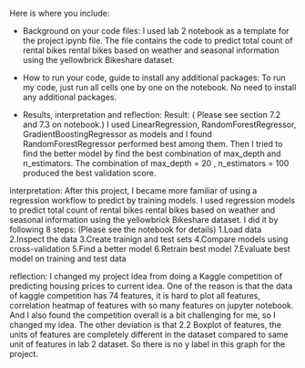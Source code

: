 Here is where you include:
  - Background on your code files:
  I used lab 2 notebook as a template for the project ipynb file. The file contains the code to predict total count of rental bikes rental bikes based on weather and seasonal information using the yellowbrick Bikeshare dataset.
  
  
  - How to run your code, guide to install any additional packages:
  To run my code, just run all cells one by one on the notebook. No need to install any additional packages.
  
  
  - Results, interpretation and reflection:
  Result: ( Please see section 7.2 and 7.3 on notebook.)
  I used LinearRegression, RandomForestRegressor, GradientBoostingRegressor as models and I found RandomForestRegressor performed best among them. Then I tried to find the better model by find the best combination of max_depth and n_estimators. The combination of max_depth = 20 , n_estimators = 100 produced the best validation score.
  
  interpretation: 
  After this project, I became more familiar of using a regression workflow to predict by training models. I used regression models to predict total count of rental bikes rental bikes based on weather and seasonal information using the yellowbrick Bikeshare dataset. I did it by following 8 steps: (Please see the notebook for details)
      1.Load data
      2.Inspect the data
      3.Create trainign and test sets
      4.Compare models using cross-validation
      5.Find a better model
      6.Retrain best model
      7.Evaluate best model on training and test data
  
  reflection:
  I changed my project idea from doing a Kaggle competition of predicting housing prices to current idea. One of the reason is that the data of kaggle competition has 74 features, it is hard to plot all features, correlation heatmap of features with so many features on jupyter notebook. And I also found the competition overall is a bit challenging for me, so I changed my idea.
  The other deviation is that 2.2 Boxplot of features, the units of features are completely different in the dataset compared to same unit of features in lab 2 dataset. So there is no y label in this graph for the project.